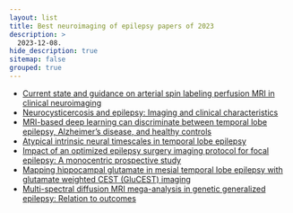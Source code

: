 ```yaml
---
layout: list
title: Best neuroimaging of epilepsy papers of 2023
description: >
  2023-12-08.
hide_description: true
sitemap: false
grouped: true
---
```


* <a href="https://onlinelibrary.wiley.com/doi/10.1002/mrm.29572" target="_blank">Current state and guidance on arterial spin labeling perfusion MRI in clinical neuroimaging</a> 
* <a href="https://onlinelibrary.wiley.com/doi/10.1002/epd2.20060" target="_blank">Neurocysticercosis and epilepsy: Imaging and clinical characteristics</a> 
* <a href="https://www.nature.com/articles/s43856-023-00262-4" target="_blank">MRI-based deep learning can discriminate between temporal lobe epilepsy, Alzheimer’s disease, and healthy controls</a> 
* <a href="https://pubmed.ncbi.nlm.nih.gov/36764677/" target="_blank">Atypical intrinsic neural timescales in temporal lobe epilepsy</a> 
* <a href="https://pubmed.ncbi.nlm.nih.gov/36946331/" target="_blank">Impact of an optimized epilepsy surgery imaging protocol for focal epilepsy: A monocentric prospective study</a> 
* <a href="https://onlinelibrary.wiley.com/doi/10.1002/hbm.26083" target="_blank">Mapping hippocampal glutamate in mesial temporal lobe epilepsy with glutamate weighted CEST (GluCEST) imaging</a> 
* <a href="https://pubmed.ncbi.nlm.nih.gov/37441820/" target="_blank">Multi-spectral diffusion MRI mega-analysis in genetic generalized epilepsy: Relation to outcomes</a> 
